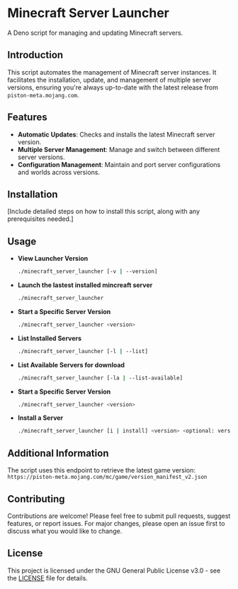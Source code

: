 # Minecraft Server Launcher

A Deno script for managing and updating Minecraft servers.

## Introduction

This script automates the management of Minecraft server instances. It facilitates the installation, update, and management of multiple server versions, ensuring you're always up-to-date with the latest release from `piston-meta.mojang.com`.

## Features

- **Automatic Updates**: Checks and installs the latest Minecraft server version.
- **Multiple Server Management**: Manage and switch between different server versions.
- **Configuration Management**: Maintain and port server configurations and worlds across versions.

## Installation

[Include detailed steps on how to install this script, along with any prerequisites needed.]

## Usage

- **View Launcher Version**

  ```sh
  ./minecraft_server_launcher [-v | --version]
  ```

- **Launch the lastest installed mincreaft server**
  ```sh
  ./minecraft_server_launcher
  ```
- **Start a Specific Server Version**
  ```sh
  ./minecraft_server_launcher <version>
  ```
- **List Installed Servers**

  ```sh
  ./minecraft_server_launcher [-l | --list]
  ```

- **List Available Servers for download**

  ```sh
  ./minecraft_server_launcher [-la | --list-available]
  ```

- **Start a Specific Server Version**
  ```sh
  ./minecraft_server_launcher <version>
  ```
- **Install a Server**
  ```sh
  ./minecraft_server_launcher [i | install] <version> <optional: version to copy worlds and configs from>
  ```

## Additional Information

The script uses this endpoint to retrieve the latest game version:
`https://piston-meta.mojang.com/mc/game/version_manifest_v2.json`

## Contributing

Contributions are welcome! Please feel free to submit pull requests, suggest features, or report issues. For major changes, please open an issue first to discuss what you would like to change.

## License

This project is licensed under the GNU General Public License v3.0 - see the [LICENSE](LICENSE) file for details.

